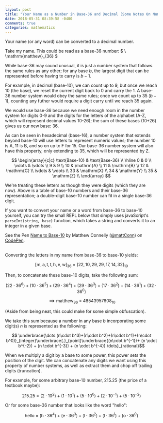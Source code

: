```yaml
---
layout: post
title: "Your Name as a Number in Base-36 and Decimal (Some Notes On Number Systems)"
date: 2018-05-31 08:39:58 -0400
comments: true
categories: mathematics
---
```


Your name (or any word) can be converted to a decimal number.  

Take my name. This could be read as a base-36 number: $ \  \mathrm{matthew}_{36} $   

While base-36 may sound unusual, it is just a number system that follows the same rules as any other; for any base $b$, the largest digit that can be represented before having to carry is $b-1$.  

For example, in decimal (base-10), we can count up to 9, but once we reach 10 (the base), we reset the current digit back to 0 and carry the 1. A base-36 number system would obey the same rules; once we count up to 35 ($b-1$), counting any futher would require a digit carry until we reach 35 again.

We would use base-36 because we need enough room in the number system for digits 0-9 and the digits for the letters of the alphabet (A-Z, which will represent decimal values 10-26); the sum of these bases (10+26) gives us our new base: 36.

As can be seen in hexadecimal (base-16), a number system that extends beyond base-10 will use letters to represent numeric values; the number 10 is A, 11 is B, and so on up to F for 15. Our base-36 number system will also have this property, only extending to 35, which will be represented by Z.

$$
\begin{array}{c|c}
\text{Base-10} & \text{Base-36} \\
\hline
0 & 0 \\
\vdots & \vdots \\ 
9 & 9 \\
10 & \mathrm{A} \\
11 & \mathrm{B} \\
12 & \mathrm{C} \\
\vdots & \vdots \\ 
33 & \mathrm{X} \\
34 & \mathrm{Y} \\
35 & \mathrm{Z} \\
\end{array}
$$

We're treating these letters as though they were digits (which they are now). Above is a table of base-10 numbers and their base-36 representation; a double-digit base-10 number can fit in a single base-36 digit.

If you want to convert your name or a word from base-36 to base-10 yourself, you can try the small REPL below that simply uses javaScript's `parseInt(string, base)` function, which takes a string and converts it to an integer in a given base.
<p data-height="233" data-theme-id="0" data-slug-hash="NzqBOO" data-default-tab="result" data-user="mattConn" data-embed-version="2" data-pen-title="Name to Base-10" class="codepen">See the Pen <a href="https://codepen.io/mattConn/pen/NzqBOO/">Name to Base-10</a> by Matthew Connelly (<a href="https://codepen.io/mattConn">@mattConn</a>) on <a href="https://codepen.io">CodePen</a>.</p>
<script async src="https://static.codepen.io/assets/embed/ei.js"></script>
<br>
Converting the letters in my name from base-36 to base-10 yields:

$$[\mathrm{m,a,t,t,h,e,w}]_{36} \ = \ [22,10,29,29,17,14,32]_{10} $$

Then, to concatenate these base-10 digits, take the following sum:

$$ (22\cdot36^6) + (10\cdot36^5) + (29\cdot36^4) + (29\cdot36^3)+(17\cdot36^2)+(14\cdot36^1)+(32\cdot36^0)$$

$$ \implies \mathrm{matthew}_{36} \ = \ 48543957608_{10} $$

(Aside from being neat, this could make for some simple obfuscation).

We take this sum because a number in any base $b$ incorporating some digit(s) $n$ is represented as the following:

$$ \underbrace{\dots (n\cdot b^3)+(n\cdot b^2)+(n\cdot b^1)+(n\cdot b^0)}_{integer}\underbrace{.}_{point}\underbrace{(n\cdot b^{-1})+ (n \cdot b^{-2}) + (n \cdot b^{-3}) + (n \cdot b^{-4}) \dots}_{rational}$$

When we multiply a digit by a base to some power, this power sets the position of the digit. We can concatenate any digits we want using this property of number systems, as well as extract them and chop off trailing digits (truncation).

For example, for some arbitrary base-10 number, 215.25 (the price of a textbook maybe):

$$ 215.25 \ = \ (2\cdot10^2) + (1 \cdot 10^1) + (5\cdot10^0) + (2\cdot10^{-1})+(5\cdot10^{-2}) $$

Or for some base-36 number that looks like the word "hello":

$$ \mathrm{hello} \ = \ (\mathrm{h} \cdot36^4)+(\mathrm{e}\cdot36^3)+(\mathrm{l}\cdot36^2)+(\mathrm{l}\cdot36^1)+(\mathrm{o}\cdot36^0) $$